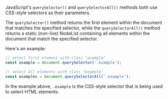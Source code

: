 JavaScript's `querySelector()` and `querySelectorAll()` methods both use CSS-style selectors as their parameters. 

The `querySelector()` method returns the first element within the document that matches the specified selector, while the `querySelectorAll()` method returns a static (non-live) NodeList containing all elements within the document that match the specified selector. 

Here's an example:

```javascript
// select first element with class "example"
const example = document.querySelector('.example');

// select all elements with class "example"
const examples = document.querySelectorAll('.example');
```

In the example above, `.example` is the CSS-style selector that is being used to select HTML elements.
